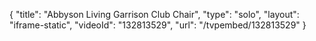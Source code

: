 {
    "title": "Abbyson Living Garrison Club Chair",
    "type": "solo",
    "layout": "iframe-static",
    "videoId": "132813529",
    "url": "\/tvpembed\/132813529"
}